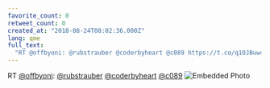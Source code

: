 ```yaml
---
favorite_count: 0
retweet_count: 0
created_at: "2018-08-24T08:02:36.000Z"
lang: qme
full_text:
  "RT @offbyoni: @rubstrauber @coderbyheart @c089 https://t.co/q1OJBuw4bL"
---
```


RT [@offbyoni](https://twitter.com/offbyoni):
[@rubstrauber](https://twitter.com/rubstrauber)
[@coderbyheart](https://twitter.com/coderbyheart)
[@c089](https://twitter.com/c089)
![Embedded Photo](https://twitter-media-coderbyheart.s3.eu-north-1.amazonaws.com/1032900970177540096-DlWZtzMXoAA7peE.jpg)
